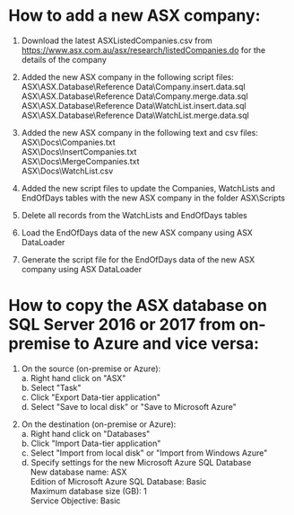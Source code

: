 # How to add a new ASX company:

1. Download the latest ASXListedCompanies.csv from https://www.asx.com.au/asx/research/listedCompanies.do for the details of the company

2. Added the new ASX company in the following script files:  
   ASX\ASX.Database\Reference Data\Company.insert.data.sql  
   ASX\ASX.Database\Reference Data\Company.merge.data.sql  
   ASX\ASX.Database\Reference Data\WatchList.insert.data.sql  
   ASX\ASX.Database\Reference Data\WatchList.merge.data.sql

3. Added the new ASX company in the following text and csv files:  
   ASX\Docs\Companies.txt  
   ASX\Docs\InsertCompanies.txt  
   ASX\Docs\MergeCompanies.txt  
   ASX\Docs\WatchList.csv

4. Added the new script files to update the Companies, WatchLists and EndOfDays tables with the new ASX company in the folder ASX\Scripts

5. Delete all records from the WatchLists and EndOfDays tables

6. Load the EndOfDays data of the new ASX company using ASX DataLoader

7. Generate the script file for the EndOfDays data of the new ASX company using ASX DataLoader

# How to copy the ASX database on SQL Server 2016 or 2017 from on-premise to Azure and vice versa:

1. On the source (on-premise or Azure):  
   a. Right hand click on "ASX"  
   b. Select "Task"  
   c. Click "Export Data-tier application"  
   d. Select "Save to local disk" or "Save to Microsoft Azure"

2. On the destination (on-premise or Azure):  
   a. Right hand click on "Databases"  
   b. Click "Import Data-tier application"  
   c. Select "Import from local disk" or "Import from Windows Azure"  
   d. Specify settings for the new Microsoft Azure SQL Database  
   &nbsp; &nbsp; New database name: ASX  
   &nbsp; &nbsp; Edition of Microsoft Azure SQL Database: Basic  
   &nbsp; &nbsp; Maximum database size (GB): 1  
   &nbsp; &nbsp; Service Objective: Basic










